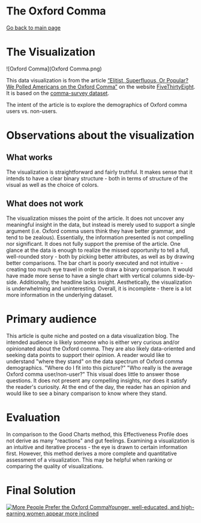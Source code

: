 # The Oxford Comma
[Go back to main page](https://joannasam.github.io/dataviz-portfolio/)

# The Visualization 

![Oxford Comma](Oxford Comma.png)

This data visualization is from the article [“Elitist, Superfluous, Or Popular? We Polled Americans on the Oxford Comma”](https://fivethirtyeight.com/features/elitist-superfluous-or-popular-we-polled-americans-on-the-oxford-comma/) on the website [FiveThirtyEight](https://abcnews.go.com/538). It is based on the [comma-survey dataset](https://github.com/fivethirtyeight/data/blob/master/comma-survey/comma-survey.csv).

The intent of the article is to explore the demographics of Oxford comma users vs. non-users.

# Observations about the visualization

## What works
The visualization is straightforward and fairly truthful. It makes sense that it intends to have a clear binary structure - both in terms of structure of the visual as well as the choice of colors.

## What does not work
The visualization misses the point of the article. It does not uncover any meaningful insight in the data, but instead is merely used to support a single argument (i.e. Oxford comma users think they have better grammar, and tend to be zealous). Essentially, the information presented is not compelling nor significant. It does not fully support the premise of the article. One glance at the data is enough to realize the missed opportunity to tell a full, well-rounded story - both by picking better attributes, as well as by drawing better comparisons. The bar chart is poorly executed and not intuitive - creating too much eye travel in order to draw a binary comparison. It would have made more sense to have a single chart with vertical columns side-by-side. Additionally, the headline lacks insight. Aesthetically, the visualization is underwhelming and uninteresting. Overall, it is incomplete - there is a lot more information in the underlying dataset.

# Primary audience

This article is quite niche and posted on a data visualization blog. The intended audience is likely someone who is either very curious and/or opinionated about the Oxford comma. They are also likely data-oriented and seeking data points to support their opinion. A reader would like to understand "where they stand" on the data spectrum of Oxford comma demographics. "Where do I fit into this picture?" "Who really is the average Oxford comma user/non-user?" This visual does little to answer those questions. It does not present any compelling insights, nor does it satisfy the reader's curiosity.
At the end of the day, the reader has an opinion and would like to see a binary comparison to know where they stand.

# Evaluation
In comparison to the Good Charts method, this Effectiveness Profile does not derive as many "reactions" and gut feelings. Examining a visualization is an intuitive and iterative process - the eye is drawn to certain information first.
However, this method derives a more complete and quantitative assessment of a visualization. This may be helpful when ranking or comparing the quality of visualizations.

# Final Solution

<div class='tableauPlaceholder' id='viz1695264716000' style='position: relative'><noscript><a href='#'>
  <img alt='More People Prefer the Oxford CommaYounger, well-educated, and high-earning women appear more inclined ' src='https:&#47;&#47;public.tableau.com&#47;static&#47;images&#47;As&#47;Assignment34_16952647074930&#47;Story1&#47;1_rss.png' style='border: none' /></a></noscript><object class='tableauViz'  style='display:none;'><param name='host_url' value='https%3A%2F%2Fpublic.tableau.com%2F' /> <param name='embed_code_version' value='3' /> <param name='site_root' value='' /><param name='name' value='Assignment34_16952647074930&#47;Story1' /><param name='tabs' value='no' /><param name='toolbar' value='yes' /><param name='static_image' value='https:&#47;&#47;public.tableau.com&#47;static&#47;images&#47;As&#47;Assignment34_16952647074930&#47;Story1&#47;1.png' /> <param name='animate_transition' value='yes' /><param name='display_static_image' value='yes' /><param name='display_spinner' value='yes' /><param name='display_overlay' value='yes' />
    <param name='display_count' value='yes' /><param name='language' value='en-US' /><param name='filter' value='publish=yes' /></object></div>                
<script type='text/javascript'>                    
  var divElement = document.getElementById('viz1695264716000');                    
  var vizElement = divElement.getElementsByTagName('object')[0];                    
  vizElement.style.width='1016px';vizElement.style.height='991px';                    
  var scriptElement = document.createElement('script');                    
  scriptElement.src = 'https://public.tableau.com/javascripts/api/viz_v1.js';                    
  vizElement.parentNode.insertBefore(scriptElement, vizElement);                
</script>
